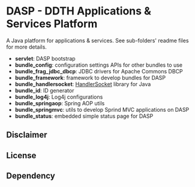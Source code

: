 DASP - DDTH Applications & Services Platform
============================================

A Java platform for applications & services. See sub-folders' readme files for more details.

* **servlet**: DASP bootstrap
* **bundle_config**: configuration settings APIs for other bundles to use
* **bundle_frag_jdbc_dbcp**: JDBC drivers for Apache Commons DBCP
* **bundle_framework**: framework to develop bundles for DASP
* **bundle_handlersocket**: [HandlerSocket](https://github.com/killme2008/hs4j) library for Java
* **bundle_id**: ID generator
* **bundle_log4j**: Log4j configurations
* **bundle_springaop**: Spring AOP utils
* **bundle_springmvc**: utils to develop Sprind MVC applications on DASP
* **bundle_status**: embedded simple status page for DASP

Disclaimer
----------

License
-------

Dependency
----------
